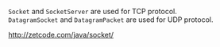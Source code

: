 `Socket` and `SocketServer` are used for TCP protocol.  
`DatagramSocket` and `DatagramPacket` are used for UDP protocol.  

http://zetcode.com/java/socket/

